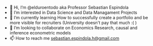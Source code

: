 - 👋 Hi, I’m @elduroentodo aka Professor Sebastian Espindola
- 👀 I’m interested in Data Science and Data Managament Projects
- 🌱 I’m currently learning How to successfully create a portfolio and be more visible for recruiters (University doesn't pay that much :( )
- 💞️ I’m looking to collaborate on Economics Research, causal and inference econometric models
- 📫 How to reach me sebastian.espindola.h@gmail.com


<!---
elduroentodo/elduroentodo is a ✨ special ✨ repository because its `README.md` (this file) appears on your GitHub profile.
You can click the Preview link to take a look at your changes.
--->
